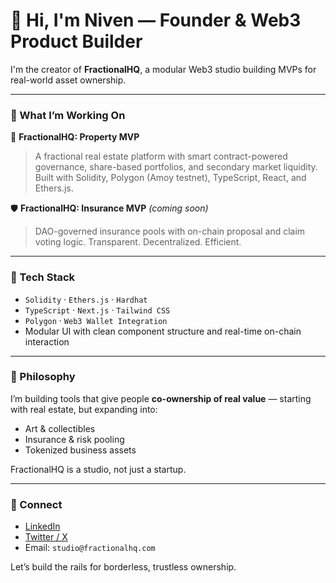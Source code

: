 # 👋 Hi, I'm Niven — Founder & Web3 Product Builder

I'm the creator of **FractionalHQ**, a modular Web3 studio building MVPs for real-world asset ownership.

---

### 🚀 What I’m Working On

🧱 **FractionalHQ: Property MVP**  
> A fractional real estate platform with smart contract-powered governance, share-based portfolios, and secondary market liquidity.  
Built with Solidity, Polygon (Amoy testnet), TypeScript, React, and Ethers.js.

🛡 **FractionalHQ: Insurance MVP** *(coming soon)*  
> DAO-governed insurance pools with on-chain proposal and claim voting logic. Transparent. Decentralized. Efficient.

---

### 🧰 Tech Stack

- `Solidity` · `Ethers.js` · `Hardhat`  
- `TypeScript` · `Next.js` · `Tailwind CSS`  
- `Polygon` · `Web3 Wallet Integration`  
- Modular UI with clean component structure and real-time on-chain interaction

---

### 🧠 Philosophy

I’m building tools that give people **co-ownership of real value** — starting with real estate, but expanding into:

- Art & collectibles  
- Insurance & risk pooling  
- Tokenized business assets

FractionalHQ is a studio, not just a startup.

---

### 🔗 Connect

- [LinkedIn](https://linkedin.com/company/fractionalhq)  
- [Twitter / X](https://twitter.com/fractionalhq1)  
- Email: `studio@fractionalhq.com`

Let’s build the rails for borderless, trustless ownership.
